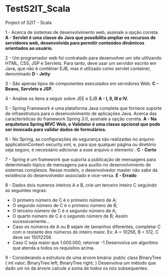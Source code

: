# TestS2IT_Scala
Project of S2IT - Scala

1 - Acerca de sistemas de desenvolvimento web, assinale a opção correta.
<b>A - Servlet é uma classe do Java que possibilita ampliar os recursos de servidores web, desenvolvida para permitir conteúdos dinâmicos orientados ao usuário. </b>

2 - Um programador web foi contratado para desenvolver um site utilizando HTML, CSS,
JSP e Servlets. Para tanto, deve usar um servidor escrito em Java, que não é contêiner
EJB, mas é utilizado como servlet container, denominado
<b>D - Jetty</b>

3 - São apenas tipos de componentes executados em servidores Web: 
<b>C - Beans, Servlets e JSP.</b>

4 - Analise os itens a seguir sobre JEE e EJB
<b>A - I, II, III e IV.</b>

5 - Spring Framework é uma plataforma Java completa que fornece suporte de
infraestrutura para o desenvolvimento de aplicações Java. Acerca das características do
framework Spring 3.0, assinale a opção correta.
<b>A - Na arquitetura Spring MVC Web, o Validator é uma classe opcional que pode ser invocada para validar dados de formulários.</b>

6 - No Spring, as configurações de segurança são realizadas no arquivo applicationContext-security.xml, e, para que qualquer página ou diretório seja seguro, é necessário adicionar a esse arquivo o elemento .
<b>C - Certo</b>

7 - Spring é um framework que suporta a publicação de mensagens para determinado tópico de mensagens para auxílio no desenvolvimento de sistemas complexos. Nesse modelo, o desenvolvedor master não sabe da existência do desenvolvedor associado e vice-versa.
<b>E - Errado</b>

8 - Dados dois numeros inteiros A e B, crie um terceiro inteiro C seguindo as seguintes
regras:
- O primeiro número de C é o primeiro número de A;
- O segundo número de C é o primeiro número de B;
- O terceiro número de C é o segundo número de A;
- O quarto número de C é o segundo número de B;
Assim sucessivamente…
- Caso os números de A ou B sejam de tamanhos diferentes, completar C com o restante
dos números do inteiro maior. Ex: A = 10256, B = 512, C deve ser 15012256.
- Caso C seja maior que 1.000.000, retornar -1
Desenvolva um algoritmo que atenda a todos os requisitos acima.

9 - Considerando a estrutura de uma árvore binária:
public class BinaryTree {
	int valor;
	BinaryTree left;
	BinaryTree right;
}
Desenvolva um método que dado um nó da árvore calcule a soma de todos os nós
subsequentes.
